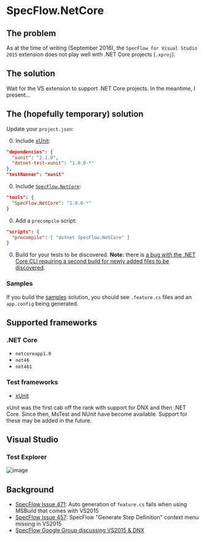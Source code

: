 # SpecFlow.NetCore

## The problem

As at the time of writing (September 2016), the `SpecFlow for Visual Studio 2015` extension does not play well with .NET Core projects (`.xproj`).

## The solution

Wait for the VS extension to support .NET Core projects. In the meantime, I present...

## The (hopefully temporary) solution

Update your `project.json`:

0. Include [xUnit](https://github.com/xunit/dotnet-test-xunit):

  ```json
  "dependencies": {
    "xunit": "2.1.0",
    "dotnet-test-xunit": "1.0.0-*"
  },
  "testRunner": "xunit"
  ```

0. Include [`SpecFlow.NetCore`](https://www.nuget.org/packages/SpecFlow.NetCore):

  ```json
  "tools": {
    "SpecFlow.NetCore": "1.0.0-*"
  }
  ```

0. Add a `precompile` script:

  ```json
  "scripts": {
    "precompile": [ "dotnet SpecFlow.NetCore" ]
  }
  ```

0. Build for your tests to be discovered. **Note:** there is [a bug with the .NET Core CLI requiring a second build for newly added files to be discovered](https://github.com/stajs/SpecFlow.NetCore/issues/22).

### Samples

If you build the [samples](https://github.com/stajs/SpecFlow.NetCore/tree/master/samples/) solution, you should see `.feature.cs` files and an `app.config` being generated.

## Supported frameworks

### .NET Core

- `netcoreapp1.0`
- `net46`
- `net461`

### Test frameworks

- [xUnit](https://xunit.github.io/)

xUnit was the first cab off the rank with support for DNX and then .NET Core. Since then, MsTest and NUnit have become available. Support for these may be added in the future.

## Visual Studio

### Test Explorer

![image](https://cloud.githubusercontent.com/assets/2253814/11646350/0a806578-9dc2-11e5-9abe-115616ec9aec.png)

<!--
## Generating step definitions

One of the nice features from the VS extension is being able to easily generate stubs for missing step definitions. This is still _kind_ of possible, but definitely not as nice as the typical usage from the extension.

0. So, a feature file:

  ![image](https://cloud.githubusercontent.com/assets/2253814/11574021/299d6d40-9a6e-11e5-9342-3cf9c91565cc.png)

0. Build to generate the `.feature.cs` file and run it:

  ![image](https://cloud.githubusercontent.com/assets/2253814/11574057/54f43bb8-9a6e-11e5-91d4-2910c1ee8185.png)

0. Right-click and `Copy All`:

  ![image](https://cloud.githubusercontent.com/assets/2253814/11574068/66050a5e-9a6e-11e5-9f7a-264c6935b3b6.png)

0. Paste in your text editor of choice, then copy out the actual steps:

  ![image](https://cloud.githubusercontent.com/assets/2253814/11574120/932672c0-9a6e-11e5-8f70-cff5a74c5da6.png)

Given this should be a short-lived solution, hopefully this workaround is tolerable.
-->

## Background

- [SpecFlow Issue 471](https://github.com/techtalk/SpecFlow/issues/471): Auto generation of `feature.cs` fails when using MSBuild that comes with VS2015
- [SpecFlow Issue 457](https://github.com/techtalk/SpecFlow/issues/457): SpecFlow "Generate Step Definition" context menu missing in VS2015
- [SpecFlow Google Group discussing VS2015 & DNX](https://groups.google.com/forum/#!topic/specflow/JTKdOTV5nII)
